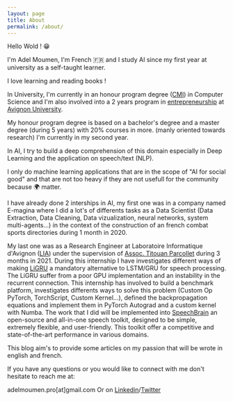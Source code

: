 ```yaml
---
layout: page
title: About
permalink: /about/
---
```


Hello Wold ! 😁

I'm Adel Moumen, I'm French 🇫🇷 and I study AI since my first year at university as a self-taught learner.

I love learning and reading books ! 

In University, I'm currently in an honour program degree ([CMI](https://reseau-figure.fr/)) in Computer Science and I'm also involved into a 2 years program in [entrepreneurship](https://univ-avignon.fr/formations/orientation-et-insertion/l-entrepreneuriat-etudiant/l-entrepreneuriat-etudiant-15387.kjsp) at [Avignon University](https://ceri.univ-avignon.fr/formations/cursus-master-ingenierie-en-informatique/). 

My honour program degree is based on a bachelor's degree and a master degree (during 5 years) with 20% courses in more. (manly oriented towards research) I'm currently in my second year.

In AI, I try to build a deep comprehension of this domain especially in Deep Learning and the application on speech/text (NLP).


I only do machine learning applications that are in the scope of "AI for social good" and that are not too heavy if they are not usefull for the community because 🌍 matter. 


I have already done 2 interships in AI, my first one was in a company named E-magina where I did a lot's of differents tasks as a Data Scientist (Data Extraction, Data Cleaning, Data vizualization, neural networks, system multi-agents...) in the context of the construction of an french combat sports directories during 1 month in 2020.

 My last one was as a Research Engineer at Laboratoire Informatique d'Avignon ([LIA](https://lia.univ-avignon.fr/)) under the supervision of [Assoc. Titouan Parcollet](http://www.darnault-parcollet.fr/Parcollet/) during 3 months in 2021. During this internship I have investigates different ways of making [LiGRU](https://arxiv.org/pdf/1803.10225.pdf) a mandatory alternative to LSTM/GRU for speech processing. The LiGRU suffer from a poor GPU implementation and an instability in the recurrent connection. This internship has involved to build a benchmark platform, investigates differents ways to solve this problem (Custom Op PyTorch, TorchScript, Custom Kernel...), defined the backpropagation equations and implement them in PyTorch Autograd and a custom kernel with Numba. The work that I did will be implemented into [SpeechBrain](https://speechbrain.github.io/) an open-source and all-in-one speech toolkit, designed to be simple, extremely flexible, and user-friendly. This toolkit offer a competitive and state-of-the-art performance in various domains. 

This blog aim's to provide some articles on my passion that will be wrote in english and french. 

If you have any questions or you would like to connect with me don't hesitate to reach me at:

adelmoumen.pro[at]gmail.com Or on [Linkedin](https://www.linkedin.com/in/adel-moumen-514b6a1ba/)/[Twitter](https://twitter.com/frhumanlearning)


